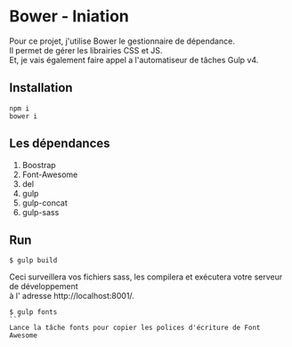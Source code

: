 # Bower - Iniation

Pour ce projet, j'utilise Bower le gestionnaire de dépendance.<br/>  Il permet de gérer les librairies CSS et JS.<br/> 
Et, je vais également faire appel a l'automatiseur de tâches Gulp v4.

## Installation

````
npm i 
bower i
````

## Les dépendances

1. Boostrap
2. Font-Awesome
3. del
4. gulp
5. gulp-concat
6. gulp-sass

## Run

````
$ gulp build 
````
Ceci surveillera vos fichiers sass, les compilera et exécutera votre serveur de développement<br/> à l' adresse http://localhost:8001/.
````
$ gulp fonts
```
Lance la tâche fonts pour copier les polices d'écriture de Font Awesome
````


